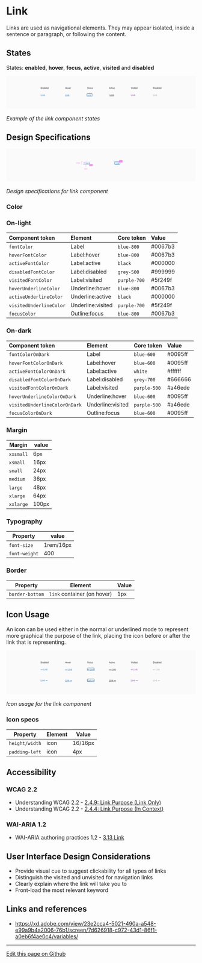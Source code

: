 # Link

Links are used as navigational elements. They may appear isolated, inside a sentence or paragraph, or following the content.

## States

States: **enabled**, **hover**, **focus**, **active**, **visited** and **disabled**

![Example of the link component states](images/link_states.png)

_Example of the link component states_

## Design Specifications

![Design specifications for link component](images/link_specs.png)

_Design specifications for link component_

### Color
### On-light

| Component token                                   | Element             | Core token               | Value       |
| :------------------------------------------------ | :------------------ | :----------------------- | :---------- |
| `fontColor`                                       | Label               | `blue-800`               | #0067b3     |
| `hoverFontColor`                                  | Label:hover         | `blue-800`               | #0067b3     |
| `activeFontColor`                                 | Label:active        | `black`                  | #000000     |
| `disabledFontColor`                               | Label:disabled      | `grey-500`               | #999999     |
| `visitedFontColor`                                | Label:visited       | `purple-700`             | #5f249f     |
| `hoverUnderlineColor`                             | Underline:hover     | `blue-800`               | #0067b3     |
| `activeUnderlineColor`                            | Underline:active    | `black`                  | #000000     |
| `visitedUnderlineColor`                           | Underline:visited   | `purple-700`             | #5f249f     |
| `focusColor`                                      | Outline:focus       | `blue-800`               | #0067b3     |


### On-dark

| Component token                                   | Element             | Core token               | Value       |
| :------------------------------------------------ | :------------------ | :----------------------- | :---------- |
| `fontColorOnDark`                                 | Label               | `blue-600`               | #0095ff     |
| `hoverFontColorOnDark`                            | Label:hover         | `blue-600`               | #0095ff     |
| `activeFontColorOnDark`                           | Label:active        | `white`                  | #ffffff     |
| `disabledFontColorOnDark`                         | Label:disabled      | `grey-700`               | #666666     |
| `visitedFontColorOnDark`                          | Label:visited       | `purple-500`             | #a46ede     |
| `hoverUnderlineColorOnDark`                       | Underline:hover     | `blue-600`               | #0095ff     |
| `visitedUnderlineColorOnDark`                     | Underline:visited   | `purple-500`             | #a46ede     |
| `focusColorOnDark`                                | Outline:focus       | `blue-600`               | #0095ff     |

### Margin

| Margin    | value  |
| --------- | ------ |
| `xxsmall` | 6px    |
| `xsmall`  | 16px   |
| `small`   | 24px   |
| `medium`  | 36px   |
| `large`   | 48px   |
| `xlarge`  | 64px   |
| `xxlarge` | 100px  |

### Typography

| Property                    | value       |
| --------------------------- | ----------- |
| `font-size`                 | 1rem/16px   |
| `font-weight`               | 400         |


### Border

| Property                      | Element                      |  Value      |
| ----------------------------- | ----------------             | ----------- |
| `border-bottom`               | `link` container (on hover)  |   1px       |


## Icon Usage

An icon can be used either in the normal or underlined mode to represent more graphical the purpose of the link, placing the icon before or after the link that is representing.

![Icon usage for the link component](images/link_icon.png)

_Icon usage for the link component_

### Icon specs

| Property                      | Element                |  Value      |
| ----------------------------- | ----------------       | ----------- |
| `height/width`                |  icon                  |   16/16px   |
| `padding-left`                |  icon                  |   4px       |

## Accessibility

### WCAG 2.2

* Understanding WCAG 2.2 - [2.4.9: Link Purpose (Link Only)](https://www.w3.org/WAI/WCAG22/Understanding/link-purpose-link-only.html)
* Understanding WCAG 2.2 - [2.4.4: Link Purpose (In Context)](https://www.w3.org/WAI/WCAG22/Understanding/link-purpose-in-context.html)


### WAI-ARIA 1.2

* WAI-ARIA authoring practices 1.2 - [3.13 Link](https://www.w3.org/TR/wai-aria-practices-1.2/#link)


## User Interface Design Considerations

- Provide visual cue to suggest clickability for all types of links
- Distinguish the visited and unvisited for navigation links
- Clearly explain where the link will take you to
- Front-load the most relevant keyword

## Links and references

- https://xd.adobe.com/view/23e2cca4-5021-490a-a548-e99a9b4a2006-76b1/screen/7d626918-c972-43d1-86f1-a0eb6f4ae0c4/variables/

____________________________________________________________

[Edit this page on Github](https://github.com/dxc-technology/halstack-style-guide/blob/master/guidelines/components/link/README.md)
